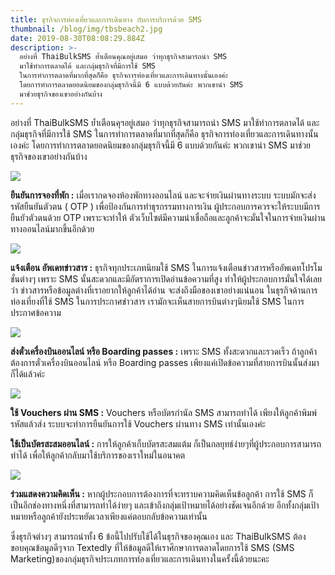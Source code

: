 ```yaml
---
title: ธุรกิจการท่องเที่ยวและการเดินทาง กับการบริการด้วย SMS
thumbnail: /blog/img/tbsbeach2.jpg
date: 2019-08-30T08:08:29.884Z
description: >-
  อย่างที่ ThaiBulkSMS ย้ำเตือนคุณอยู่เสมอ ว่าทุกธุรกิจสามารถนำ SMS
  มาใช้ทำการตลาดได้ และกลุ่มธุรกิจที่มีการใช้ SMS
  ในการทำการตลาดที่มากที่สุดก็คือ ธุรกิจการท่องเที่ยวและการเดินทางนั้นเองค่ะ
  โดยการทำการตลาดยอดนิยมของกลุ่มธุรกิจนี้มี 6 แบบด้วยกันค่ะ พวกเขานำ SMS
  มาช่วยธุรกิจของเขาอย่างกันบ้าง
---
```

อย่างที่ ThaiBulkSMS ย้ำเตือนคุฯอยู่เสมอ ว่าทุกธุรกิจสามารถนำ SMS มาใช้ทำการตลาดได้ และกลุ่มธุรกิจที่มีการใช้ SMS ในการทำการตลาดที่มากที่สุดก็คือ ธุรกิจการท่องเที่ยวและการเดินทางนั้นเองค่ะ โดยการทำการตลาดยอดนิยมของกลุ่มธุรกิจนี้มี 6 แบบด้วยกันค่ะ พวกเขานำ SMS มาช่วยธุรกิจของเขาอย่างกันบ้าง

![](/blog/img/hotel-booking-concept-flat-style_23-2148163558.jpg)

**ยืนยันการจองที่พัก :** เมื่อเรากดจองห้องพักทางออนไลน์ และจะจ่ายเงินผ่านทางระบบ ระบบมักจะส่งรหัสยืนยันตัวตน ( OTP ) เพื่อป้องกันการทำธุรกรรมทางการเงิน ผู้ประกอบการควรจะให้ระบบมีการยืนยัวตัวตนด้วย OTP เพราะจะทำให้ ตัวเว็บไซต์มีความน่าเชื่อถือและลูกค้าจะมั่นใจในการจ่ายเงินผ่านทางออนไลน์มากขึ้นอีกด้วย

![](/blog/img/people-get-chat-messages-notification-mobile-phone-people-turn-notification-social-media-up-date-can-use-landing-page-template-ui-web-homepage-poster-banner-flyer_78434-32.jpg)

**แจ้งเตือน อัพเดทข่าวสาร :** ธุรกิจทุกประเภทนิยมใช้ SMS ในการแจ้งเตือนข่าวสารหรืออัพเดทโปรโมชั่นต่างๆ เพราะ SMS นั้นสะดวกและมีอัตราการเปิดอ่านข้อความที่สูง ทำให้ผู้ประกอบการมั่นใจได้เลยว่า ข่าวสารหรือข้อมูลต่างที่เราอยากให้ลูกค้าได้อ่าน จะส่งถึงมือของเขาอย่างแน่นอน ในธุรกิจด้านการท่องเที่ยงที่ใช้ SMS ในการประกาศข่าวสาร เรามักจะเห็นสายการบินต่างๆนิยมใช้ SMS ในการประกาศข้อความ

![](/blog/img/buying-ticket-online-service-smartphone-cartoon_82574-10839.jpg)

**ส่งตั๋วเครื่องบินออนไลน์ หรือ Boarding passes :** เพราะ SMS ทั้งสะดวกและรวดเร็ว ถ้าลูกค้าต้องการตั๋วเครื่องบินออนไลน์ หรือ Boarding passes เพียงแค่เปิดข้อความที่สายการบินนั้นส่งมาก็ได้แล้วค่ะ

![](/blog/img/social-media-marketing-mobile-phone-concept_23-2148427241.jpg)

**ใช้ Vouchers ผ่าน SMS :** Vouchers หรือบัตรกำนัล SMS สามารถทำได้ เพียงให้ลูกค้าพิมพ์รหัสแล้วส่ง ระบบจะทำการยืนยันการใช้ Vouchers ผ่านทาง SMS เท่านั้นเองค่ะ

**ใช้เป็นบัตรสะสมออนไลน์ :** การให้ลูกค้าเก็บบัตรสะสมแต้ม ก็เป็นกลยุทธ์ง่ายๆที่ผู้ประกอบการสามารถทำได้ เพื่อให้ลูกค้ากลับมาใช้บริการของเราใหม่ในอนาคต

![](/blog/img/reviews-concept-landing-page_52683-18566.jpg)

**ร่วมแสดงความคิดเห็น :** หากผู้ประกอบการต้องการที่จะทราบความคิดเห็นข้อลูกค้า การใช้ SMS ก็เป็นอีกช่องทางหนึ่งที่สามารถทำได้ง่ายๆ และเข้าถึงกลุ่มเป้าหมายได้อย่างชัดเจนอีกด้วย อีกทั้งกลุ่มเป้าหมายหรือลูกค้ายังประหยัดเวลาเพียงแค่ตอบกลับข้อความเท่านั้น

ซึ่งธุรกิจต่างๆ สามารถนำทั้ง 6 ข้อนี้ไปปรับใช้ได้ในธุรกิจของคุณเอง และ ThaiBulkSMS ต้องขอบคุณข้อมูลดีๆจาก Textedly ที่ให้ข้อมูลดีให้เราศึกษาการตลาดโดยการใช้ SMS (SMS Marketing)ของกลุ่มธุรกิจประเภทการท่องเที่ยวและการเดินทางในครั้งนี้ด้วยนะคะ
